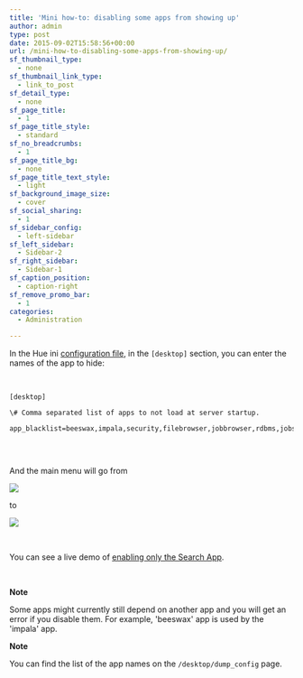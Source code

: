 ```yaml
---
title: 'Mini how-to: disabling some apps from showing up'
author: admin
type: post
date: 2015-09-02T15:58:56+00:00
url: /mini-how-to-disabling-some-apps-from-showing-up/
sf_thumbnail_type:
  - none
sf_thumbnail_link_type:
  - link_to_post
sf_detail_type:
  - none
sf_page_title:
  - 1
sf_page_title_style:
  - standard
sf_no_breadcrumbs:
  - 1
sf_page_title_bg:
  - none
sf_page_title_text_style:
  - light
sf_background_image_size:
  - cover
sf_social_sharing:
  - 1
sf_sidebar_config:
  - left-sidebar
sf_left_sidebar:
  - Sidebar-2
sf_right_sidebar:
  - Sidebar-1
sf_caption_position:
  - caption-right
sf_remove_promo_bar:
  - 1
categories:
  - Administration

---
```

In the Hue ini [configuration file][1], in the `[desktop]` section, you can enter the names of the app to hide:

&nbsp;

<pre><code class="bash">[desktop]
  
\# Comma separated list of apps to not load at server startup.
  
app_blacklist=beeswax,impala,security,filebrowser,jobbrowser,rdbms,jobsub,pig,hbase,sqoop,zookeeper,metastore,spark,oozie,indexer
  
</code></pre>

&nbsp;

And the main menu will go from

[<img src="https://cdn.gethue.com/uploads/2015/09/menu-standard-1024x18.png" />][2]

to

[<img src="https://cdn.gethue.com/uploads/2015/09/menu-disabled-1024x19.png" />][3]

&nbsp;

You can see a live demo of [enabling only the Search App][4].

&nbsp;

**Note**

Some apps might currently still depend on another app and you will get an error if you disable them. For example, 'beeswax' app is used by the 'impala' app.

**Note**

You can find the list of the app names on the `/desktop/dump_config` page.

&nbsp;

 [1]: https://gethue.com/how-to-configure-hue-in-your-hadoop-cluster/
 [2]: https://cdn.gethue.com/uploads/2015/09/menu-standard.png
 [3]: https://cdn.gethue.com/uploads/2015/09/menu-disabled.png
 [4]: https://gethue.com/solr-search-ui-only/
